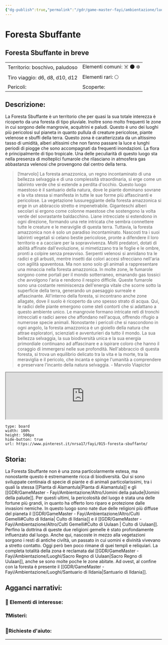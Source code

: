 ```yaml
---
{"dg-publish":true,"permalink":"/gdr/game-master-fayi/ambientazione/luoghi/foresta-sbuffante/"}
---
```



# Foresta Sbuffante

## Foresta Sbuffante in breve

|                                                      |                                                         |
|:---------------------------------------------------- |:------------------------------------------------------- |
| Territorio: boschivo, paludoso| Elementi comuni: ☠️ 🌑 ❄️ |
| Tiro viaggio: d6, d8, d10, d12 | Elementi rari: 🌕    |
| Pericoli:                                            | Scoperte:                                               |

## Descrizione:
La Foresta Sbuffante è un territorio che per quasi la sua totale interezza è ricoperto da una foresta di tipo pluviale. Inoltre sono molto frequenti le zone in cui sorgono delle mangrovie, acquitrini e paludi. Questo è uno dei luoghi più pericolosi sul pianeta in quanto pullula di creature pericolose, piante velenose e sbuffi della terra. Questo zona è caratterizzata da un altissimo tasso di umidità, alberi altissimi che non fanno passare la luce e lunghi periodi di piogge che sono accompagnati da frequenti inondazioni. La flora è principalmente di tipo tropicale. Una delle peculiarità di questo luogo sta nella presenza di molteplici fumarole che rilasciano in atmosfera gas abbastanza velenosi che provengono dal centro della terra. 

>[!marvolo]
>La foresta amazzonica, un regno incontaminato di una bellezza selvaggia e di una complessità straordinaria, si erge come un labirinto verde che si estende a perdita d'occhio. Questo luogo maestoso è il santuario della natura, dove le piante dominano sovrane e la vita stessa si manifesta in tutte le sue forme più affascinanti e pericolose.
>La vegetazione lussureggiante della foresta amazzonica si erge in un abbraccio stretto e impenetrabile. Giganteschi alberi secolari si ergono come colonne maestose che sostengono la volta verde del sovrastante baldacchino. Liane intrecciate si estendono in ogni direzione, formando una rete intricata che sembra connettere tutte le creature e le meraviglie di questa terra.
>Tuttavia, la foresta amazzonica non è solo un paradiso incontaminato. Nascosti tra i suoi labirinti vegetali si celano bestie pericolose, pronte a difendere il loro territorio e a cacciare per la sopravvivenza. Molti predatori, dotati di abilità affinate dall'evoluzione, si mimetizzano tra le foglie e le ombre, pronti a colpire senza preavviso. Serpenti velenosi si annidano tra le radici e gli arbusti, mentre insetti dai colori accesi sfrecciano nell'aria con agilità spaventosa.
>Ma non sono solo gli animali a rappresentare una minaccia nella foresta amazzonica. In molte zone, le fumarole sorgono come portali per il mondo sotterraneo, emanando gas tossici che avvolgono l'aria e rendono il respiro difficile. Queste fumarole sono una costante reminiscenza dell'energia vitale che scorre sotto la superficie della terra, generando un paesaggio surreale e affascinante.
>All'interno della foresta, si incontrano anche zone allagate, dove il suolo è ricoperto da uno spesso strato di acqua. Qui, le radici delle piante emergono come steli contorti che si adattano a questo ambiente unico. Le mangrovie formano intricate reti di tronchi intrecciati e radici aeree che affondano nell'acqua, offrendo rifugio a numerose specie animali.
>Nonostante i pericoli che si nascondono in ogni angolo, la foresta amazzonica è un gioiello della natura che attrae esploratori, scienziati e avventurieri da tutto il mondo. La sua bellezza selvaggia, la sua biodiversità unica e la sua energia primordiale continuano ad affascinare e a ispirare coloro che hanno il coraggio di immergersi nelle sue profondità. Nell'abbraccio di questa foresta, si trova un equilibrio delicato tra la vita e la morte, tra la meraviglia e il pericolo, che incanta e spinge l'umanità a comprendere e preservare l'incanto della natura selvaggia.
\- Marvolo Viapictor

<div class="dg-hide">

<iframe src="https://pin.it/3nBR8RLpD" width="100%"></iframe>

```pinterest
type: board
width: 100%
height: 500px
hide-button: true
url: https://www.pinterest.it/nrsa17/fayi/015-foresta-sbuffante/
```

</div>

## Storia:
La Foresta Sbuffante non è una zona particolarmente estesa, ma nonostante questo è estremamente ricca di biodiversità. Qui si sono sviluppate centinaia di specie di piante e di animali particolarissimi, tra i quali la stessa [[Pianta di Alamantula\|Pianta di Alamantula]] e gli [[GDR/GameMaster - Fayi/Ambientazione/Altro/Uomini della palude\|Uomini della palude]]. Per questi ultimi, la pericolosità del luogo è stata una delle fortune più grandi, in quanto ha offerto loro riparo e protezione dalle invasioni nemiche. In questo luogo sono nate due delle religioni più diffuse del pianeta il [[GDR/GameMaster - Fayi/Ambientazione/Altro/Culti Gemelli#Culto di Ildania\| Culto di Ildania]] e il [[GDR/GameMaster - Fayi/Ambientazione/Altro/Culti Gemelli#Culto di Uulaan \| Culto di Uulaan]]. Perfino la dottrina di queste due religioni gemelle è stato profondamente influenzato dal luogo.
Anche qui, nascoste in mezzo alla vegetazioni sorgono i resti di antiche civiltà, un passato in cui uomini e divinità vivevano a stretto contatto. Oggi però ben poco rimane di quei templi e reliquiari. 
La completa totalità della zona è reclamata dal [[GDR/GameMaster - Fayi/Ambientazione/Luoghi/Sacro Regno di Uulaan\|Sacro Regno di Uulaan]], anche se sono molte poche le zone abitate. Ad ovest, al confine con la foresta è presente il [[GDR/GameMaster - Fayi/Ambientazione/Luoghi/Santuario di Ildania\|Santuario di Ildania]].

## Agganci narrativi:

### 📌 Elementi di interesse:

### ❓Misteri:

### 🚩Richieste d'aiuto:


---

